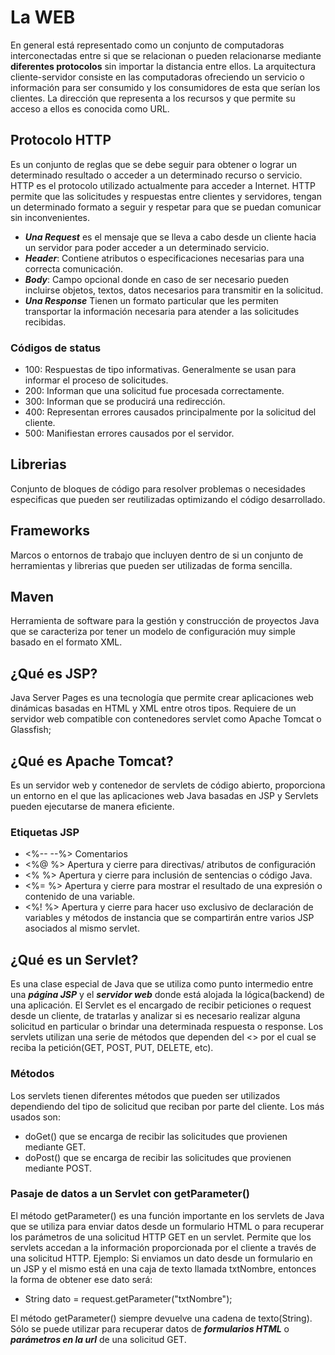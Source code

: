 # La WEB

En general está representado como un conjunto de computadoras interconectadas entre si que se relacionan o pueden relacionarse mediante **diferentes protocolos** sin importar la distancia entre ellos.
La arquitectura cliente-servidor consiste en las computadoras ofreciendo un servicio o información para ser consumido y los consumidores de esta que serían los clientes.
La dirección  que representa a los recursos y que permite su acceso a ellos es conocida como URL.

## Protocolo HTTP
Es un conjunto de reglas que se debe seguir para obtener o lograr un determinado resultado o acceder a un determinado recurso o servicio. HTTP es el protocolo utilizado actualmente para acceder a Internet. HTTP permite que las solicitudes y respuestas entre clientes y servidores, tengan un determinado formato a seguir y respetar para que se puedan comunicar sin inconvenientes.
- ***Una Request*** es el mensaje que se lleva a cabo desde un cliente hacia un servidor para poder acceder a un determinado servicio. 
- ***Header***: Contiene atributos o especificaciones necesarias para una correcta comunicación.
- ***Body***: Campo opcional donde en caso de ser necesario pueden incluirse objetos, textos, datos necesarios para transmitir en la solicitud. 
- ***Una Response*** Tienen un formato particular que les permiten transportar la información necesaria para atender a las solicitudes recibidas.

### Códigos de status
- 100: Respuestas de tipo informativas. Generalmente se usan para informar el proceso de solicitudes.
- 200: Informan que una solicitud fue procesada correctamente.
- 300: Informan que se producirá una redirección.
- 400: Representan errores causados principalmente por la solicitud del cliente.
- 500: Manifiestan errores causados por el servidor.

## Librerias
Conjunto de bloques de código para resolver problemas o necesidades especificas que pueden ser reutilizadas optimizando el código desarrollado.
## Frameworks
Marcos o entornos de trabajo que incluyen dentro de si un conjunto de herramientas y librerias que pueden ser utilizadas de forma sencilla.

## Maven
Herramienta de software para la gestión y construcción de proyectos Java que se caracteriza por tener un modelo de configuración muy simple basado en el formato XML.

## ¿Qué es JSP?
Java Server Pages es una tecnología que permite crear aplicaciones web dinámicas basadas en HTML y XML entre otros tipos. Requiere de un servidor web compatible con contenedores servlet como Apache Tomcat o Glassfish;

## ¿Qué es Apache Tomcat?
Es un servidor web y contenedor de servlets de código abierto, proporciona un entorno en el que las aplicaciones web Java basadas en JSP y Servlets pueden ejecutarse de manera eficiente.

### Etiquetas JSP
- <%-- --%> Comentarios
- <%@ %> Apertura y cierre para directivas/ atributos de configuración
- <% %> Apertura y cierre para inclusión de sentencias o código Java.
- <%= %> Apertura y cierre para mostrar el resultado de una expresión o contenido de una variable.
- <%! %> Apertura y cierre para hacer uso exclusivo de declaración de variables y métodos de instancia que se compartirán entre varios JSP asociados al mismo servlet.

## ¿Qué es un Servlet?
Es una clase especial de Java que se utiliza como punto intermedio entre una ***página JSP*** y el ***servidor web*** donde está alojada la lógica(backend) de una aplicación. El Servlet es el encargado de recibir peticiones o request desde un cliente, de tratarlas y analizar si es necesario realizar alguna solicitud en particular o brindar una determinada respuesta o response. Los servlets utilizan una serie de métodos que dependen del <<verbo>> por el cual se reciba la petición(GET, POST, PUT, DELETE, etc).

### Métodos
Los servlets tienen diferentes métodos que pueden ser utilizados dependiendo del tipo de solicitud que reciban por parte del cliente. Los más usados son:
- doGet() que se encarga de recibir las solicitudes que provienen mediante GET.
- doPost() que se encarga de recibir las solicitudes que provienen mediante POST.

### Pasaje de datos a un Servlet con getParameter()
El método getParameter() es una función importante en los servlets de Java que se utiliza para enviar datos desde un formulario HTML o para recuperar los parámetros de una solicitud HTTP GET en un servlet.
Permite que los servlets accedan a la información proporcionada por el cliente a través de una solicitud HTTP.
Ejemplo: Si enviamos un dato desde un formulario en un JSP y el mismo está en una caja de texto llamada txtNombre, entonces la forma de obtener ese dato será:
- String dato = request.getParameter("txtNombre");

El método getParameter() siempre devuelve una cadena de texto(String). Sólo se puede utilizar para recuperar datos de ***formularios HTML*** o ***parámetros en la url*** de una solicitud GET. 

